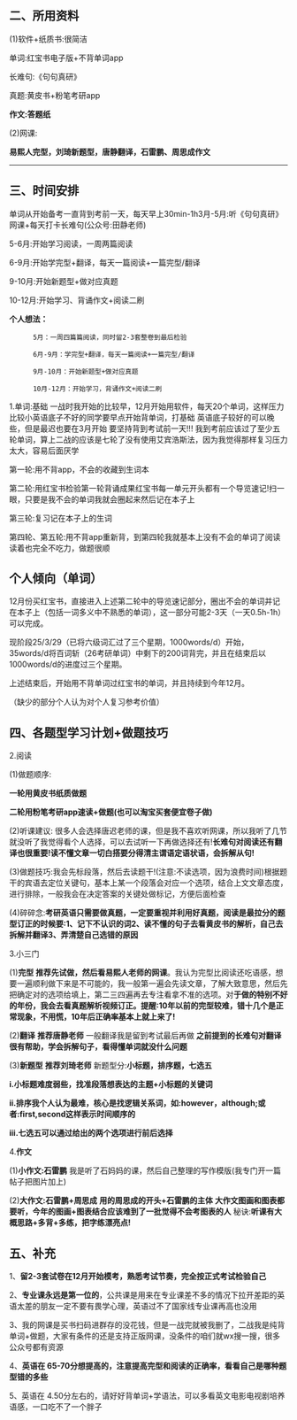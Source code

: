 <!-- ## 习题册选择：黄皮书 单词：百词斩+摘录黄皮书文章（后期考察决定是否要买单词书）解析中的词组搭配和熟词生意 作文： 翻译：

各阶段真题复习安排参考
![描述](英语各阶段真题复习安排参考.png)

作文部分：

从考试大纲的要求来看，大作文的评分重点在于内容的完整性，文章的组织连贯性，语法结构和词汇的多样性以及语言的准确性。**因此对于内容我们不需要去追求新颖，只需要做到相关即可，能够自圆其说就行。**而结构上只需要合理分段就可以了。**我们的写作重心应该放在语言上。**因此可以得出这样的结论：**从重要程度上讲，考研大作文写作最重要的是语言，其次是结构，最后才是内容。**（《何凯文写作高分攻略》）
看完这段话我信心倍增，我坚信这个方向肯定是没有问题的，我的内容肯定是跟主题相关的，这点毫无疑问，接下去的任务就是中英文转换，毕竟不能把中文思路写到答题卷上吧，所以，明确思路之后，我**把重心放在了语言上，疯狂寻找优质的英文语料。**

**作文笔记**
**大方向指导**：先确定写作框架，再确定中文写作思路，最后摘录适合中文写作思路的英文语料。一份作文笔记就完成了。 -->

## 二、所用资料

(1)软件+纸质书:很简洁

单词:红宝书电子版+不背单词app

长难句:《句句真研》

真题:黄皮书+粉笔考研app

**作文:答题纸**

(2)网课:

**易熙人完型，刘琦新题型，唐静翻译，石雷鹏、周思成作文**

----

## 三、**时间安排**
单词从开始备考一直背到考前一天，每天早上30min-1h3月-5月:听《句句真研》网课+每天打卡长难句(公众号:田静老师)

5-6月:开始学习阅读，一周两篇阅读

6-9月:开始学完型+翻译，每天一篇阅读+一篇完型/翻译

9-10月:开始新题型+做对应真题

10-12月:开始学习、背诵作文+阅读二刷

**个人想法：**
          
          5月：一周四篇篇阅读，同时留2-3套整卷到最后检验
          
          6月-9月：学完型+翻译，每天一篇阅读+一篇完型/翻译
          
          9月-10月：开始新题型+做对应真题
          
          10月-12月：开始学习，背诵作文+阅读二刷

1.单词:基础
一战时我开始的比较早，12月开始用软件，每天20个单词，这样压力比较小英语底子不好的同学要早点开始背单词，打基础
英语底子较好的可以晚些，但是最迟也要在3月开始
要坚持背到考试前一天!!!
我到考前应该过了至少五轮单词，算上二战的应该是七轮了没有使用艾宾浩斯法，因为我觉得那样复习压力太大，容易后面厌学

第一轮:用不背app，不会的收藏到生词本

第二轮:用红宝书检验第一轮背诵成果红宝书每一单元开头都有一个导览速记!扫一眼，只要是我不会的单词我就会圈起来然后记在本子上

第三轮:复习记在本子上的生词

第四轮、第五轮:用不背app重新背，到第四轮我就基本上没有不会的单词了阅读读着也完全不吃力，做题很顺

## **个人倾向（单词）**

12月份买红宝书，直接进入上述第二轮中的导览速记部分，圈出不会的单词并记在本子上（包括一词多义中不熟悉的单词），这一部分可能2-3天（一天0.5h-1h）可以完成。

现阶段25/3/29（已将六级词汇过了三个星期，1000words/d）开始，35words/d将百词斩（26考研单词）中剩下的200词背完，并且在结束后以1000words/d的进度过三个星期。

上述结束后，开始用不背单词过红宝书的单词，并且持续到今年12月。

（缺少的部分个人认为对个人复习参考价值）

## **四、各题型学习计划+做题技巧**

2.阅读

(1)做题顺序:

**一轮用黄皮书纸质做题**

**二轮用粉笔考研app速读+做题(也可以淘宝买套便宜卷子做)**

(2)听课建议:
很多人会选择唐迟老师的课，但是我不喜欢听网课，所以我听了几节就没听了我觉得看个人选择，可以去试听一下再做选择还有!**长难句对阅读还有翻译也很重要!读不懂文章一切白搭要分得清主谓语定语状语，会拆解从句!**

(3)做题技巧:我会先标段落，然后去读题干!(注意:不读选项，因为浪费时间)根据题干的宾语去定位关键句，基本上某一个段落会对应一个选项，结合上文文章态度，进行排除，一般我会在决定答案的关键处做标记，方便后面检查


(4)碎碎念:**考研英语只需要做真题，一定要重视并利用好真题，阅读是最拉分的题型订正的时候要:1、记下不认识的词2、读不懂的句子去看黄皮书的解析，自己去拆解并翻译3、弄清楚自己选错的原因**

3.小三门

(1)**完型**
**推荐先试做，然后看易熙人老师的网课**。我认为完型比阅读还吃语感，想要一遍顺利做下来是不可能的，我一般第一遍会先读文章，了解大致意思，然后先把确定对的选项给填上，第二三四遍再去专注看拿不准的选项。对**于做的特别不好的年份，我会去看真题解析视频订正。提醒:10年以前的完型较难，错十几个是正常现象，不用慌，10年后正确率基本上就上来了!**

(2)**翻译**
**推荐唐静老师**
一般翻译我是留到考试最后再做
**之前提到的长难句对翻译很有帮助，学会拆解句子，看得懂单词就没什么问题**

(3)**新题型**
**推荐刘琦老师**
新题型分:**小标题，排序题，七选五**

**i.小标题难度弱些，找准段落想表达的主题+小标题的关键词**

**ii.排序我个人认为最难，核心是找逻辑关系词，如:however，although;或者:first,second这样表示时间顺序的**

**iii.七选五可以通过给出的两个选项进行前后选择**

4.**作文**

(1)**小作文:石雷鹏**
我是听了石妈妈的课，然后自己整理的写作模版(我专门开一篇帖子把图片加上)

(2)**大作文:石雷鹏+周思成**
**用的周思成的开头+石雷鹏的主体**
**大作文图画和图表都要听，今年的图画+图表结合应该难到了一批觉得不会考图表的人**
秘诀:**听课有大概思路+多背+多练，把字练漂亮点!**

## **五、补充**

1、**留2-3套试卷在12月开始模考，熟悉考试节奏，完全按正式考试检验自己**

2、**专业课永远是第一位的**，公共课是用来在专业课差不多的情况下拉开差距的英语太差的朋友一定不要有畏学心理，英语过不了国家线专业课再高也没用

3、我的网课是买书扫码进群存的没花钱，但是一战完就被我删了，二战我是纯背单词+做题，大家有条件的还是支持正版网课，没条件的咱们就wx搜一搜，很多公众号都有资源

4、**英语在 65-70分想提高的，注意提高完型和阅读的正确率，看看自己是哪种题型错的多些**

5、英语在 4.50分左右的，请好好背单词+学语法，可以多看英文电影电视剧培养语感，一口吃不了一个胖子